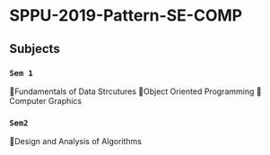 # SPPU-2019-Pattern-SE-COMP

## Subjects

### `Sem 1`
📌Fundamentals of Data Strcutures
📌Object Oriented Programming
📌Computer Graphics

### `Sem2`
📌Design and Analysis of Algorithms
